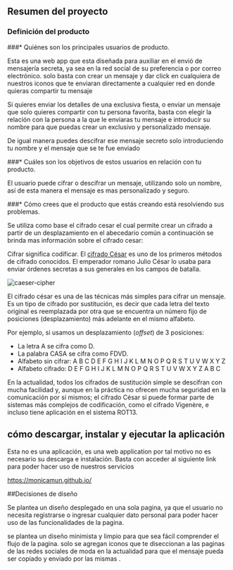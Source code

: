 
## Resumen del proyecto

### Definición del producto


###* Quiénes son los principales usuarios de producto.

Esta es una web app que esta diseñada para auxiliar en el envió de mensajería secreta, ya sea en la red social de su preferencia o por correo electrónico. solo basta con crear un mensaje y dar click en cualquiera de nuestros iconos que te enviaran directamente a cualquier red en donde quieras compartir tu mensaje

Si quieres enviar los detalles de una exclusiva fiesta, o enviar un mensaje que solo quieres compartir con tu persona favorita, basta con elegir la relación con la persona a la que le enviaras tu mensaje e introducir su nombre para que puedas crear un exclusivo y personalizado mensaje.

De igual manera puedes descifrar ese mensaje secreto solo introduciendo tu nombre y el mensaje que se te fue enviado

###* Cuáles son los objetivos de estos usuarios en relación con tu producto.

El usuario puede cifrar o descifrar un mensaje, utilizando solo un nombre, así de esta manera el mensaje es mas personalizado y seguro.

###* Cómo crees que el producto que estás creando está resolviendo sus problemas.

Se utiliza como base el cifrado cesar el cual permite crear un cifrado a partir de un desplazamiento en el abecedario común
a continuación se brinda mas información sobre el cifrado cesar:

Cifrar significa codificar. El [cifrado César](https://en.wikipedia.org/wiki/Caesar_cipher)
es uno de los primeros métodos de cifrado conocidos. El emperador romano Julio
César lo usaba para enviar órdenes secretas a sus generales en los campos de
batalla.

![caeser-cipher](https://upload.wikimedia.org/wikipedia/commons/thumb/2/2b/Caesar3.svg/2000px-Caesar3.svg.png)

El cifrado césar es una de las técnicas más simples para cifrar un mensaje. Es
un tipo de cifrado por sustitución, es decir que cada letra del texto original
es reemplazada por otra que se encuentra un número fijo de posiciones
(desplazamiento) más adelante en el mismo alfabeto.

Por ejemplo, si usamos un desplazamiento (_offset_) de 3 posiciones:

* La letra A se cifra como D.
* La palabra CASA se cifra como FDVD.
* Alfabeto sin cifrar: A B C D E F G H I J K L M N O P Q R S T U V W X Y Z
* Alfabeto cifrado: D E F G H I J K L M N O P Q R S T U V W X Y Z A B C

En la actualidad, todos los cifrados de sustitución simple se descifran con
mucha facilidad y, aunque en la práctica no ofrecen mucha seguridad en la
comunicación por sí mismos; el cifrado César sí puede formar parte de sistemas
más complejos de codificación, como el cifrado Vigenère, e incluso tiene
aplicación en el sistema ROT13.

## cómo descargar, instalar y ejecutar la aplicación

Esta no es una aplicación, es una web application por tal motivo no es necesario su descarga e instalación. Basta con acceder al siguiente link para poder hacer uso de nuestros servicios

https://monicamun.github.io/

##Decisiones de diseño

Se plantea un diseño desplegado en una sola pagina, ya que el usuario no necesita registrarse o ingresar cualquier dato personal para poder hacer uso de las funcionalidades de la pagina.

se plantea un diseño minimista y limpio para que sea fácil comprender el flujo de la pagina. solo se agregan iconos que te diseccionan a las paginas de las redes sociales de moda en la actualidad para que el mensaje pueda ser copiado y enviado por las mismas .